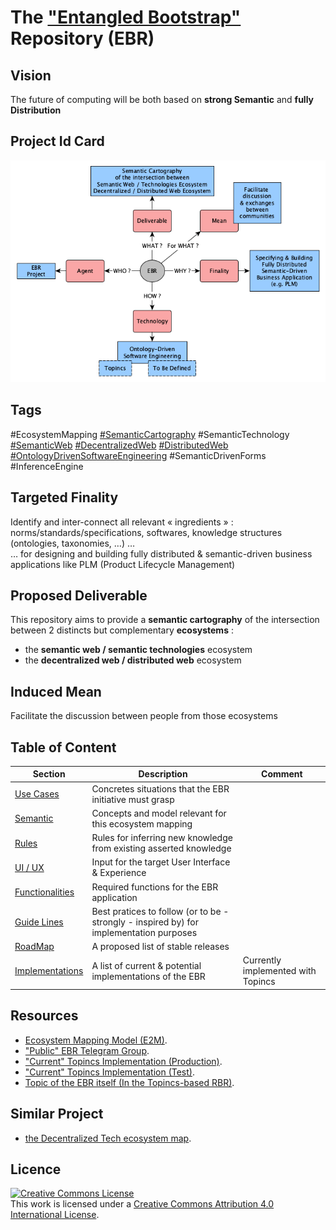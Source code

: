 The <a href="https://www.topincs.com/EntangledBootstrap/">"Entangled Bootstrap"</a> Repository (EBR)
==

Vision
-
The future of computing will be both based on __strong Semantic__ and __fully Distribution__

Project Id Card
-
![EBR IdCard](https://github.com/iPlumb3r/EntangledBootstrap/blob/master/images/EBR_IdCard_2020-02-18.png)

Tags
-
#EcosystemMapping <a href="https://www.topincs.com/EntangledBootstrap/2192">#SemanticCartography</a> #SemanticTechnology <a href="https://www.topincs.com/EntangledBootstrap/1882">#SemanticWeb</a> <a href="https://www.topincs.com/EntangledBootstrap/1851">#DecentralizedWeb</a> <a href="https://www.topincs.com/EntangledBootstrap/1851">#DistributedWeb</a> <a href="https://github.com/iPlumb3r/BizApp-Spec-Methodo/blob/master/OntologyDrivenSoftwareEngineering.md">#OntologyDrivenSoftwareEngineering</a> #SemanticDrivenForms #InferenceEngine

Targeted Finality 
-
Identify and inter-connect all relevant « ingredients » : norms/standards/specifications, softwares, knowledge structures (ontologies, taxonomies, …) …   
… for designing and building fully distributed & semantic-driven business applications like PLM (Product Lifecycle Management)

Proposed Deliverable
-
This repository aims to provide a __semantic cartography__ of the intersection between 2 distincts but complementary __ecosystems__ :
* the __semantic web / semantic technologies__ ecosystem
* the __decentralized web / distributed web__ ecosystem 

Induced Mean
-
Facilitate the discussion between people from those ecosystems

Table of Content
-
<table>
    <thead>
        <tr>
            <th>Section</th>
            <th>Description</th>
            <th>Comment</th>
        </tr>
    </thead>
    <tbody>
        <tr>
            <td><a href="https://github.com/iPlumb3r/EntangledBootstrap/tree/master/0_UseCases">Use Cases</a></td>
            <td>Concretes situations that the EBR initiative must grasp</td>
            <td></td>
        </tr>
        <tr>
            <td><a href="https://github.com/iPlumb3r/EntangledBootstrap/tree/master/1_Semantic">Semantic</a></td>
            <td>Concepts and model relevant for this ecosystem mapping</td>
            <td></td>
        </tr>
        <tr>
            <td><a href="https://github.com/iPlumb3r/EntangledBootstrap/tree/master/2_Rules">Rules</a></td>
            <td>Rules for inferring new knowledge from existing asserted knowledge</td>
            <td></td>
        </tr>        
        <tr>
            <td><a href="https://github.com/iPlumb3r/EntangledBootstrap/tree/master/3_UI-UX">UI / UX</a></td>
            <td>Input for the target User Interface & Experience</td>
            <td></td>
        </tr>  
        <tr>
            <td><a href="https://github.com/iPlumb3r/EntangledBootstrap/tree/master/4_Functionalities">Functionalities</a></td>
            <td>Required functions for the EBR application</td>
            <td></td>
        </tr> 
        <tr>
            <td><a href="https://github.com/iPlumb3r/EntangledBootstrap/tree/master/5_GuideLines">Guide Lines</a></td>
            <td>Best pratices to follow (or to be - strongly - inspired by) for implementation purposes</td>
            <td></td>
        </tr>  
        <tr>
            <td><a href="https://github.com/iPlumb3r/EntangledBootstrap/tree/master/8_RoadMap">RoadMap</a></td>
            <td>A proposed list of stable releases</td>
            <td></td>
        </tr>
        <tr>
            <td><a href="https://github.com/iPlumb3r/EntangledBootstrap/tree/master/9_Implementations">Implementations</a></td>
            <td>A list of current & potential implementations of the EBR</td>
            <td>Currently implemented with Topincs</td>
        </tr>
    </tbody>
</table>

Resources
-
* <a href="https://github.com/iPlumb3r/EcosystemMappingModel/blob/master/ReadMe.md">Ecosystem Mapping Model (E2M)</a>. 
* <a href="https://t.me/EntangledBootstrap">"Public" EBR Telegram Group</a>.  
* <a href="https://www.topincs.com/EntangledBootstrap/">"Current" Topincs Implementation (Production)</a>. 
* <a href="https://www.topincs.com/iPlumb3rSandBox/">"Current" Topincs Implementation (Test)</a>.
* <a href="https://www.topincs.com/EntangledBootstrap/1414">Topic of the EBR itself (In the Topincs-based RBR)</a>.  

Similar Project
-
* <a href="https://kumu.io/DigLife/decentralized-tech">the Decentralized Tech ecosystem map</a>.  

Licence 
-
<a rel="license" href="http://creativecommons.org/licenses/by/4.0/"><img alt="Creative Commons License" style="border-width:0" src="https://i.creativecommons.org/l/by/4.0/88x31.png" /></a><br />This work is licensed under a <a rel="license" href="http://creativecommons.org/licenses/by/4.0/">Creative Commons Attribution 4.0 International License</a>.
